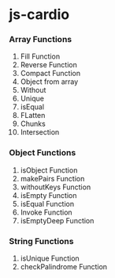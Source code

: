 # js-cardio

### Array Functions

1. Fill Function
1. Reverse Function
1. Compact Function
1. Object from array
1. Without
1. Unique
1. isEqual
1. FLatten
1. Chunks
1. Intersection

### Object Functions

1. isObject Function
1. makePairs Function
1. withoutKeys Function
1. isEmpty Function
1. isEqual Function
1. Invoke Function
1. isEmptyDeep Function

### String Functions

1. isUnique Function
1. checkPalindrome Function
